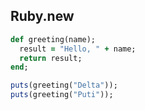 ##  Ruby.new

```ruby
def greeting(name);
  result = "Hello, " + name;
  return result;
end;

puts(greeting("Delta"));
puts(greeting("Puti"));
```
